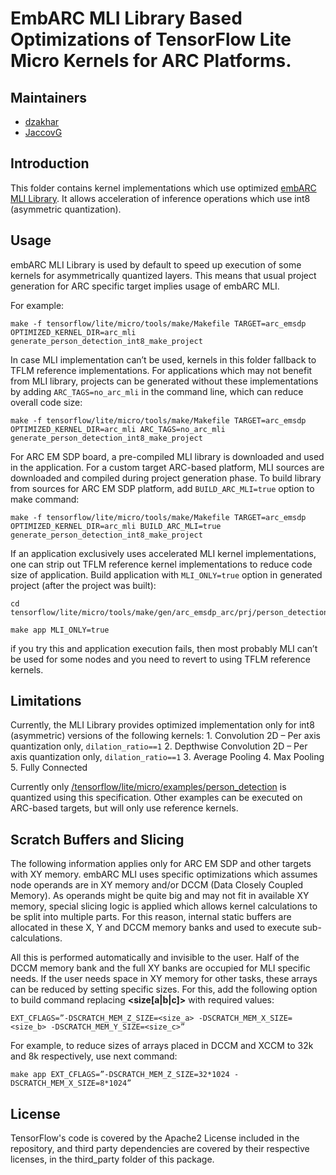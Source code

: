 # EmbARC MLI Library Based Optimizations of TensorFlow Lite Micro Kernels for ARC Platforms.

## Maintainers

*   [dzakhar](https://github.com/dzakhar)
*   [JaccovG](https://github.com/JaccovG)

## Introduction

This folder contains kernel implementations which use optimized
[embARC MLI Library](https://github.com/foss-for-synopsys-dwc-arc-processors/embarc_mli).
It allows acceleration of inference operations which use int8 (asymmetric
quantization).

## Usage

embARC MLI Library is used by default to speed up execution of some kernels for
asymmetrically quantized layers. This means that usual project generation for
ARC specific target implies usage of embARC MLI.

For example:

```
make -f tensorflow/lite/micro/tools/make/Makefile TARGET=arc_emsdp OPTIMIZED_KERNEL_DIR=arc_mli generate_person_detection_int8_make_project
```

In case MLI implementation can’t be used, kernels in this folder fallback to
TFLM reference implementations. For applications which may not benefit from MLI
library, projects can be generated without these implementations by adding
`ARC_TAGS=no_arc_mli` in the command line, which can reduce overall code size:

```
make -f tensorflow/lite/micro/tools/make/Makefile TARGET=arc_emsdp OPTIMIZED_KERNEL_DIR=arc_mli ARC_TAGS=no_arc_mli generate_person_detection_int8_make_project
```

For ARC EM SDP board, a pre-compiled MLI library is downloaded and used in the
application. For a custom target ARC-based platform, MLI sources are downloaded
and compiled during project generation phase. To build library from sources for
ARC EM SDP platform, add `BUILD_ARC_MLI=true` option to make command:

```
make -f tensorflow/lite/micro/tools/make/Makefile TARGET=arc_emsdp OPTIMIZED_KERNEL_DIR=arc_mli BUILD_ARC_MLI=true generate_person_detection_int8_make_project
```

If an application exclusively uses accelerated MLI kernel implementations, one
can strip out TFLM reference kernel implementations to reduce code size of
application. Build application with `MLI_ONLY=true` option in generated project
(after the project was built):

```
cd tensorflow/lite/micro/tools/make/gen/arc_emsdp_arc/prj/person_detection_int8/make

make app MLI_ONLY=true
```

if you try this and application execution fails, then most probably MLI can’t be
used for some nodes and you need to revert to using TFLM reference kernels.

## Limitations

Currently, the MLI Library provides optimized implementation only for int8
(asymmetric) versions of the following kernels: 1. Convolution 2D – Per axis
quantization only, `dilation_ratio==1` 2. Depthwise Convolution 2D – Per axis
quantization only, `dilation_ratio==1` 3. Average Pooling 4. Max Pooling 5.
Fully Connected

Currently only
[/tensorflow/lite/micro/examples/person_detection](/tensorflow/lite/micro/examples/person_detection)
is quantized using this specification. Other examples can be executed on
ARC-based targets, but will only use reference kernels.

## Scratch Buffers and Slicing

The following information applies only for ARC EM SDP and other targets with XY
memory. embARC MLI uses specific optimizations which assumes node operands are
in XY memory and/or DCCM (Data Closely Coupled Memory). As operands might be
quite big and may not fit in available XY memory, special slicing logic is
applied which allows kernel calculations to be split into multiple parts. For
this reason, internal static buffers are allocated in these X, Y and DCCM memory
banks and used to execute sub-calculations.

All this is performed automatically and invisible to the user. Half of the DCCM
memory bank and the full XY banks are occupied for MLI specific needs. If the
user needs space in XY memory for other tasks, these arrays can be reduced by
setting specific sizes. For this, add the following option to build command
replacing **<size[a|b|c]>** with required values:

```
EXT_CFLAGS=”-DSCRATCH_MEM_Z_SIZE=<size_a> -DSCRATCH_MEM_X_SIZE=<size_b> -DSCRATCH_MEM_Y_SIZE=<size_c>”
```

For example, to reduce sizes of arrays placed in DCCM and XCCM to 32k and 8k
respectively, use next command:

```
make app EXT_CFLAGS=”-DSCRATCH_MEM_Z_SIZE=32*1024 -DSCRATCH_MEM_X_SIZE=8*1024”
```

## License

TensorFlow's code is covered by the Apache2 License included in the repository,
and third party dependencies are covered by their respective licenses, in the
third_party folder of this package.
